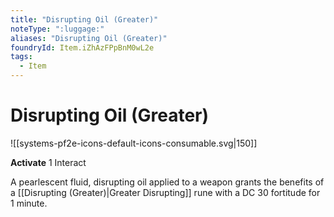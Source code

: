 ```yaml
---
title: "Disrupting Oil (Greater)"
noteType: ":luggage:"
aliases: "Disrupting Oil (Greater)"
foundryId: Item.iZhAzFPpBnM0wL2e
tags:
  - Item
---
```


# Disrupting Oil (Greater)
![[systems-pf2e-icons-default-icons-consumable.svg|150]]

**Activate** 1 Interact

A pearlescent fluid, disrupting oil applied to a weapon grants the benefits of a [[Disrupting (Greater)|Greater Disrupting]] rune with a DC 30 fortitude for 1 minute.
